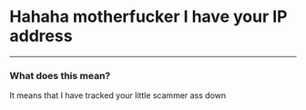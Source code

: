 # Hahaha motherfucker I have your IP address
---
### What does this mean?
It means that I have tracked your little scammer ass down
